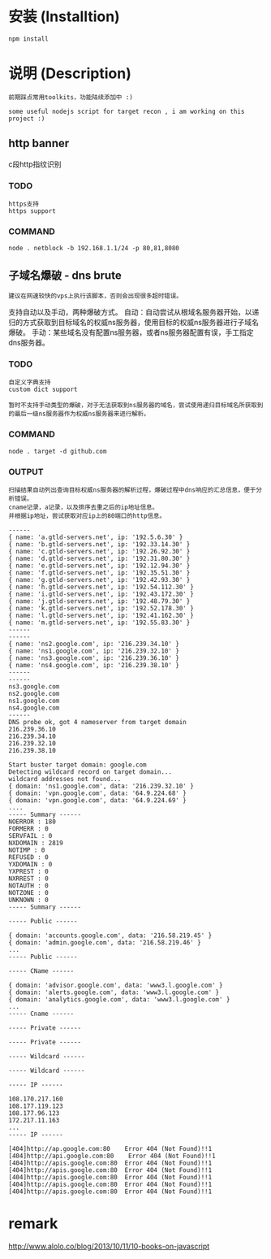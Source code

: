 # 安装 (Installtion)

    npm install

# 说明 (Description)

    前期踩点常用toolkits，功能陆续添加中 :)

    some useful nodejs script for target recon , i am working on this project :)


##  http banner 

c段http指纹识别 

### TODO
    https支持
    https support

    
### COMMAND
    node . netblock -b 192.168.1.1/24 -p 80,81,8080



## 子域名爆破 - dns brute

    建议在网速较快的vps上执行该脚本，否则会出现很多超时错误。

支持自动以及手动，两种爆破方式。
自动：自动尝试从根域名服务器开始，以递归的方式获取到目标域名的权威ns服务器，使用目标的权威ns服务器进行子域名爆破。
手动：某些域名没有配置ns服务器，或者ns服务器配置有误，手工指定dns服务器。


### TODO
    自定义字典支持
    custom dict support
    
    暂时不支持手动类型的爆破，对于无法获取到ns服务器的域名，尝试使用递归目标域名所获取到的最后一级ns服务器作为权威ns服务器来进行解析。

### COMMAND
    node . target -d github.com
    
    
### OUTPUT
    扫描结果自动列出查询目标权威ns服务器的解析过程，爆破过程中dns响应的汇总信息，便于分析错误。
    cname记录，a记录，以及排序去重之后的ip地址信息。
    并根据ip地址，尝试获取对应ip上的80端口的http信息。

    ------
    { name: 'a.gtld-servers.net', ip: '192.5.6.30' }
    { name: 'b.gtld-servers.net', ip: '192.33.14.30' }
    { name: 'c.gtld-servers.net', ip: '192.26.92.30' }
    { name: 'd.gtld-servers.net', ip: '192.31.80.30' }
    { name: 'e.gtld-servers.net', ip: '192.12.94.30' }
    { name: 'f.gtld-servers.net', ip: '192.35.51.30' }
    { name: 'g.gtld-servers.net', ip: '192.42.93.30' }
    { name: 'h.gtld-servers.net', ip: '192.54.112.30' }
    { name: 'i.gtld-servers.net', ip: '192.43.172.30' }
    { name: 'j.gtld-servers.net', ip: '192.48.79.30' }
    { name: 'k.gtld-servers.net', ip: '192.52.178.30' }
    { name: 'l.gtld-servers.net', ip: '192.41.162.30' }
    { name: 'm.gtld-servers.net', ip: '192.55.83.30' }
    ------
    ------
    { name: 'ns2.google.com', ip: '216.239.34.10' }
    { name: 'ns1.google.com', ip: '216.239.32.10' }
    { name: 'ns3.google.com', ip: '216.239.36.10' }
    { name: 'ns4.google.com', ip: '216.239.38.10' }
    ------
    ------
    ns3.google.com
    ns2.google.com
    ns1.google.com
    ns4.google.com
    ------
    DNS probe ok, got 4 nameserver from target domain
    216.239.36.10
    216.239.34.10
    216.239.32.10
    216.239.38.10
    
    Start buster target domain: google.com
    Detecting wildcard record on target domain...
    wildcard addresses not found...
    { domain: 'ns1.google.com', data: '216.239.32.10' }
    { domain: 'vpn.google.com', data: '64.9.224.68' }
    { domain: 'vpn.google.com', data: '64.9.224.69' }
    ....
    ----- Summary ------ 
    NOERROR : 180
    FORMERR : 0
    SERVFAIL : 0
    NXDOMAIN : 2819
    NOTIMP : 0
    REFUSED : 0
    YXDOMAIN : 0
    YXPREST : 0
    NXRREST : 0
    NOTAUTH : 0
    NOTZONE : 0
    UNKNOWN : 0
    ----- Summary ------ 
    
    ----- Public ------ 
    
    { domain: 'accounts.google.com', data: '216.58.219.45' }
    { domain: 'admin.google.com', data: '216.58.219.46' }
    ...
    ----- Public ------ 
    
    ----- CName ------ 
    
    { domain: 'advisor.google.com', data: 'www3.l.google.com' }
    { domain: 'alerts.google.com', data: 'www3.l.google.com' }
    { domain: 'analytics.google.com', data: 'www3.l.google.com' }
    ...
    ----- Cname ------ 
    
    ----- Private ------ 
    
    ----- Private ------ 
    
    ----- Wildcard ------ 
    
    ----- Wildcard ------ 
    
    ----- IP ------ 
    
    108.170.217.160
    108.177.119.123
    108.177.96.123
    172.217.11.163
    ...
    ----- IP ------ 
    
    [404]http://ap.google.com:80    Error 404 (Not Found)!!1
    [404]http://api.google.com:80    Error 404 (Not Found)!!1
    [404]http://apis.google.com:80	Error 404 (Not Found)!!1
    [404]http://apis.google.com:80	Error 404 (Not Found)!!1
    [404]http://apis.google.com:80	Error 404 (Not Found)!!1
    [404]http://apis.google.com:80	Error 404 (Not Found)!!1
    [404]http://apis.google.com:80	Error 404 (Not Found)!!1
        

# remark
http://www.alolo.co/blog/2013/10/11/10-books-on-javascript
    